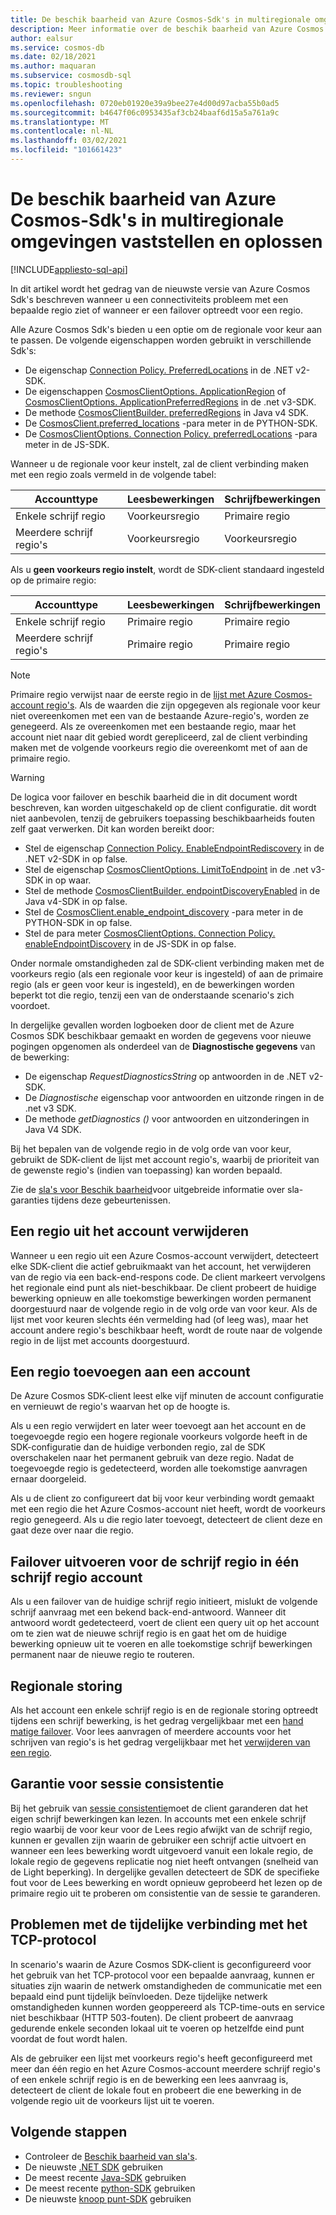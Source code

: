 ```yaml
---
title: De beschik baarheid van Azure Cosmos-Sdk's in multiregionale omgevingen vaststellen en oplossen
description: Meer informatie over de beschik baarheid van Azure Cosmos SDK als u in meerdere regionale omgevingen werkt.
author: ealsur
ms.service: cosmos-db
ms.date: 02/18/2021
ms.author: maquaran
ms.subservice: cosmosdb-sql
ms.topic: troubleshooting
ms.reviewer: sngun
ms.openlocfilehash: 0720eb01920e39a9bee27e4d00d97acba55b0ad5
ms.sourcegitcommit: b4647f06c0953435af3cb24baaf6d15a5a761a9c
ms.translationtype: MT
ms.contentlocale: nl-NL
ms.lasthandoff: 03/02/2021
ms.locfileid: "101661423"
---
```

# <a name="diagnose-and-troubleshoot-the-availability-of-azure-cosmos-sdks-in-multiregional-environments"></a>De beschik baarheid van Azure Cosmos-Sdk's in multiregionale omgevingen vaststellen en oplossen
[!INCLUDE[appliesto-sql-api](includes/appliesto-sql-api.md)]

In dit artikel wordt het gedrag van de nieuwste versie van Azure Cosmos Sdk's beschreven wanneer u een connectiviteits probleem met een bepaalde regio ziet of wanneer er een failover optreedt voor een regio.

Alle Azure Cosmos Sdk's bieden u een optie om de regionale voor keur aan te passen. De volgende eigenschappen worden gebruikt in verschillende Sdk's:

* De eigenschap [Connection Policy. PreferredLocations](/dotnet/api/microsoft.azure.documents.client.connectionpolicy.preferredlocations) in de .NET v2-SDK.
* De eigenschappen [CosmosClientOptions. ApplicationRegion](/dotnet/api/microsoft.azure.cosmos.cosmosclientoptions.applicationregion) of [CosmosClientOptions. ApplicationPreferredRegions](/dotnet/api/microsoft.azure.cosmos.cosmosclientoptions.applicationpreferredregions) in de .net v3-SDK.
* De methode [CosmosClientBuilder. preferredRegions](/java/api/com.azure.cosmos.cosmosclientbuilder.preferredregions) in Java v4 SDK.
* De [CosmosClient.preferred_locations](/python/api/azure-cosmos/azure.cosmos.cosmos_client.cosmosclient) -para meter in de PYTHON-SDK.
* De [CosmosClientOptions. Connection Policy. preferredLocations](/javascript/api/@azure/cosmos/connectionpolicy#preferredlocations) -para meter in de JS-SDK.

Wanneer u de regionale voor keur instelt, zal de client verbinding maken met een regio zoals vermeld in de volgende tabel:

|Accounttype |Leesbewerkingen |Schrijfbewerkingen |
|------------------------|--|--|
| Enkele schrijf regio | Voorkeursregio | Primaire regio  |
| Meerdere schrijf regio's | Voorkeursregio | Voorkeursregio  |

Als u **geen voorkeurs regio instelt**, wordt de SDK-client standaard ingesteld op de primaire regio:

|Accounttype |Leesbewerkingen |Schrijfbewerkingen |
|------------------------|--|--|
| Enkele schrijf regio | Primaire regio | Primaire regio |
| Meerdere schrijf regio's | Primaire regio  | Primaire regio  |

> [!NOTE]
> Primaire regio verwijst naar de eerste regio in de [lijst met Azure Cosmos-account regio's](distribute-data-globally.md).
> Als de waarden die zijn opgegeven als regionale voor keur niet overeenkomen met een van de bestaande Azure-regio's, worden ze genegeerd. Als ze overeenkomen met een bestaande regio, maar het account niet naar dit gebied wordt gerepliceerd, zal de client verbinding maken met de volgende voorkeurs regio die overeenkomt met of aan de primaire regio.

> [!WARNING]
> De logica voor failover en beschik baarheid die in dit document wordt beschreven, kan worden uitgeschakeld op de client configuratie. dit wordt niet aanbevolen, tenzij de gebruikers toepassing beschikbaarheids fouten zelf gaat verwerken. Dit kan worden bereikt door:
>
> * Stel de eigenschap [Connection Policy. EnableEndpointRediscovery](/dotnet/api/microsoft.azure.documents.client.connectionpolicy.enableendpointdiscovery) in de .NET v2-SDK in op false.
> * Stel de eigenschap [CosmosClientOptions. LimitToEndpoint](/dotnet/api/microsoft.azure.cosmos.cosmosclientoptions.limittoendpoint) in de .net v3-SDK in op waar.
> * Stel de methode [CosmosClientBuilder. endpointDiscoveryEnabled](/java/api/com.azure.cosmos.cosmosclientbuilder.endpointdiscoveryenabled) in de Java v4-SDK in op false.
> * Stel de [CosmosClient.enable_endpoint_discovery](/python/api/azure-cosmos/azure.cosmos.cosmos_client.cosmosclient) -para meter in de PYTHON-SDK in op false.
> * Stel de para meter [CosmosClientOptions. Connection Policy. enableEndpointDiscovery](/javascript/api/@azure/cosmos/connectionpolicy#enableEndpointDiscovery) in de JS-SDK in op false.

Onder normale omstandigheden zal de SDK-client verbinding maken met de voorkeurs regio (als een regionale voor keur is ingesteld) of aan de primaire regio (als er geen voor keur is ingesteld), en de bewerkingen worden beperkt tot die regio, tenzij een van de onderstaande scenario's zich voordoet.

In dergelijke gevallen worden logboeken door de client met de Azure Cosmos SDK beschikbaar gemaakt en worden de gegevens voor nieuwe pogingen opgenomen als onderdeel van de **Diagnostische gegevens** van de bewerking:

* De eigenschap *RequestDiagnosticsString* op antwoorden in de .NET v2-SDK.
* De *Diagnostische* eigenschap voor antwoorden en uitzonde ringen in de .net v3 SDK.
* De methode *getDiagnostics ()* voor antwoorden en uitzonderingen in Java V4 SDK.

Bij het bepalen van de volgende regio in de volg orde van voor keur, gebruikt de SDK-client de lijst met account regio's, waarbij de prioriteit van de gewenste regio's (indien van toepassing) kan worden bepaald.

Zie de [sla's voor Beschik baarheid](high-availability.md#slas-for-availability)voor uitgebreide informatie over sla-garanties tijdens deze gebeurtenissen.

## <a name="removing-a-region-from-the-account"></a><a id="remove-region"></a>Een regio uit het account verwijderen

Wanneer u een regio uit een Azure Cosmos-account verwijdert, detecteert elke SDK-client die actief gebruikmaakt van het account, het verwijderen van de regio via een back-end-respons code. De client markeert vervolgens het regionale eind punt als niet-beschikbaar. De client probeert de huidige bewerking opnieuw en alle toekomstige bewerkingen worden permanent doorgestuurd naar de volgende regio in de volg orde van voor keur. Als de lijst met voor keuren slechts één vermelding had (of leeg was), maar het account andere regio's beschikbaar heeft, wordt de route naar de volgende regio in de lijst met accounts doorgestuurd.

## <a name="adding-a-region-to-an-account"></a>Een regio toevoegen aan een account

De Azure Cosmos SDK-client leest elke vijf minuten de account configuratie en vernieuwt de regio's waarvan het op de hoogte is.

Als u een regio verwijdert en later weer toevoegt aan het account en de toegevoegde regio een hogere regionale voorkeurs volgorde heeft in de SDK-configuratie dan de huidige verbonden regio, zal de SDK overschakelen naar het permanent gebruik van deze regio. Nadat de toegevoegde regio is gedetecteerd, worden alle toekomstige aanvragen ernaar doorgeleid.

Als u de client zo configureert dat bij voor keur verbinding wordt gemaakt met een regio die het Azure Cosmos-account niet heeft, wordt de voorkeurs regio genegeerd. Als u die regio later toevoegt, detecteert de client deze en gaat deze over naar die regio.

## <a name="fail-over-the-write-region-in-a-single-write-region-account"></a><a id="manual-failover-single-region"></a>Failover uitvoeren voor de schrijf regio in één schrijf regio account

Als u een failover van de huidige schrijf regio initieert, mislukt de volgende schrijf aanvraag met een bekend back-end-antwoord. Wanneer dit antwoord wordt gedetecteerd, voert de client een query uit op het account om te zien wat de nieuwe schrijf regio is en gaat het om de huidige bewerking opnieuw uit te voeren en alle toekomstige schrijf bewerkingen permanent naar de nieuwe regio te routeren.

## <a name="regional-outage"></a>Regionale storing

Als het account een enkele schrijf regio is en de regionale storing optreedt tijdens een schrijf bewerking, is het gedrag vergelijkbaar met een [hand matige failover](#manual-failover-single-region). Voor lees aanvragen of meerdere accounts voor het schrijven van regio's is het gedrag vergelijkbaar met het [verwijderen van een regio](#remove-region).

## <a name="session-consistency-guarantees"></a>Garantie voor sessie consistentie

Bij het gebruik van [sessie consistentie](consistency-levels.md#guarantees-associated-with-consistency-levels)moet de client garanderen dat het eigen schrijf bewerkingen kan lezen. In accounts met een enkele schrijf regio waarbij de voor keur voor de Lees regio afwijkt van de schrijf regio, kunnen er gevallen zijn waarin de gebruiker een schrijf actie uitvoert en wanneer een lees bewerking wordt uitgevoerd vanuit een lokale regio, de lokale regio de gegevens replicatie nog niet heeft ontvangen (snelheid van de Light beperking). In dergelijke gevallen detecteert de SDK de specifieke fout voor de Lees bewerking en wordt opnieuw geprobeerd het lezen op de primaire regio uit te proberen om consistentie van de sessie te garanderen.

## <a name="transient-connectivity-issues-on-tcp-protocol"></a>Problemen met de tijdelijke verbinding met het TCP-protocol

In scenario's waarin de Azure Cosmos SDK-client is geconfigureerd voor het gebruik van het TCP-protocol voor een bepaalde aanvraag, kunnen er situaties zijn waarin de netwerk omstandigheden de communicatie met een bepaald eind punt tijdelijk beïnvloeden. Deze tijdelijke netwerk omstandigheden kunnen worden geoppereerd als TCP-time-outs en service niet beschikbaar (HTTP 503-fouten). De client probeert de aanvraag gedurende enkele seconden lokaal uit te voeren op hetzelfde eind punt voordat de fout wordt halen.

Als de gebruiker een lijst met voorkeurs regio's heeft geconfigureerd met meer dan één regio en het Azure Cosmos-account meerdere schrijf regio's of een enkele schrijf regio is en de bewerking een lees aanvraag is, detecteert de client de lokale fout en probeert die ene bewerking in de volgende regio uit de voorkeurs lijst uit te voeren.

## <a name="next-steps"></a>Volgende stappen

* Controleer de [Beschik baarheid van sla's](high-availability.md#slas-for-availability).
* De nieuwste [.NET SDK](sql-api-sdk-dotnet-standard.md) gebruiken
* De meest recente [Java-SDK](sql-api-sdk-java-v4.md) gebruiken
* De meest recente [python-SDK](sql-api-sdk-python.md) gebruiken
* De nieuwste [knoop punt-SDK](sql-api-sdk-node.md) gebruiken

